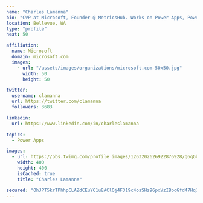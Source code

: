 ```yaml
---
name: "Charles Lamanna"
bio: "CVP at Microsoft, Founder @ MetricsHub. Works on Power Apps, Power Automate, Power Virtual Agent, Common Data Service and Dynamics 365."
location: Bellevue, WA
type: "profile"
heat: 50

affiliation:
  name: Microsoft
  domain: microsoft.com
  images:
    - url: "/assets/images/organizations/microsoft.com-50x50.jpg"
      width: 50
      height: 50

twitter:
  username: clamanna
  url: https://twitter.com/clamanna
  followers: 3683

linkedin:
  url: https://www.linkedin.com/in/charleslamanna

topics:
  - Power Apps

images:
  - url: https://pbs.twimg.com/profile_images/1263202626922876928/g6qGbHZ-_400x400.jpg
    width: 400
    height: 400
    isCached: true
    title: "Charles Lamanna"

secured: "OhJPT5krTPhhpCLAZdCEuYC1u8AClOj4F319c4osSHz96pxVzIBbqGfd47Hq1aM6/Rux+Wq1f7fJwuzmbE05G4BbX2kUoSfFrOacBctn8jbwmtnQFKfIhjr3NTPPRVelwezHRbHBvfb/XPyCOGaWELMvLrHTn75yKWlQjdUT7EhQLc97vepIyCvqtv0ElJHdzS4wTQLO+OLnIrXC/oe22Xc6iqEhpycK0x9rOPZlJexZxo8gz06dFcwCTT7lC9qVvn9S49IU7D+4CJT42tcF+UBZPSoRXtPnJpyreIh7oJePPut4V2Kt+7QBvjNQzwx6YAjGW6jmHMeQL2zeovjmhc/ICGztIPhdVliRvAELZoihwElD8SOs9nB7596dh47azVwCpaOPIaimz4FjqA9HPEb+RYzbIzLF0fMTfOJQTUk=;s1qMjv0rVq0M+zAp2WZ+Uw=="
---
```


